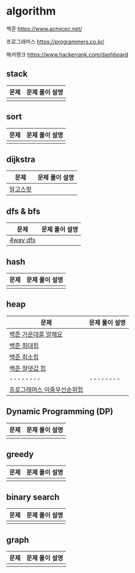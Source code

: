# algorithm
백준
https://www.acmicpc.net/

프로그래머스
https://programmers.co.kr/

해커랭크
https://www.hackerrank.com/dashboard

## stack
| 문제 | 문제 풀이 설명 | 
| -------- | -------- |
|      |      |

## sort
| 문제 | 문제 풀이 설명 | 
| -------- | -------- |
|      |      |

## dijkstra
| 문제 | 문제 풀이 설명 | 
| -------- | -------- |
|  [알고스팟](https://github.com/jeongdaeun98/algorithm/blob/master/20102301.cpp) |      |
## dfs & bfs
| 문제 | 문제 풀이 설명 | 
| -------- | -------- |
|    [4way dfs](https://github.com/jeongdaeun98/algorithm/blob/master/20102301.cpp)  |      |
## hash
| 문제 | 문제 풀이 설명 | 
| -------- | -------- |
|      |      |
## heap
| 문제 | 문제 풀이 설명 | 
| -------- | -------- |
|[백준 가운데를 말해요](https://github.com/jeongdaeun98/algorithm/blob/master/20102305.cpp)|      |
|[백준 최대힙](https://github.com/jeongdaeun98/algorithm/blob/master/20102303.cpp)|      |
|[백준 최소힙](https://github.com/jeongdaeun98/algorithm/blob/master/20102303.cpp)|      |
|[백준 절댓값 힙](https://github.com/jeongdaeun98/algorithm/blob/master/20102304.cpp)|      |
| -------- | -------- |
|[프로그래머스 이중우선순위힙](https://github.com/jeongdaeun98/algorithm/blob/master/20102306.cpp)|      |

## Dynamic Programming (DP)
| 문제 | 문제 풀이 설명 | 
| -------- | -------- |
|      |      |
## greedy
| 문제 | 문제 풀이 설명 | 
| -------- | -------- |
|      |      |
## binary search
| 문제 | 문제 풀이 설명 | 
| -------- | -------- |
|      |      |
## graph
| 문제 | 문제 풀이 설명 | 
| -------- | -------- |
|      |      |
